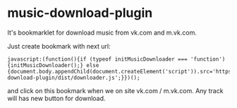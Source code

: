 # music-download-plugin

It's bookmarklet for download music from vk.com and m.vk.com.

Just create bookmark with next url:

```
javascript:(function(){if (typeof initMusicDownloader === 'function') {initMusicDownloader();} else {document.body.appendChild(document.createElement('script')).src='https://fornit1917.github.io/music-download-plugin/dist/downloader.js';}})();
```

and click on this bookmark when we on site vk.com / m.vk.com. Any track will has new button for download.
